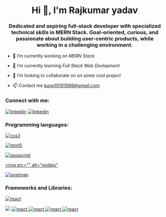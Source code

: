 <h1 align="center">Hi 👋, I'm Rajkumar yadav</h1>
<h3 align="center"> Dedicated and aspiring full-stack developer with specialized technical skills in MERN Stack. Goal-oriented, curious, and passionate about building user-centric products, while working in a challenging environment.</h3>

- 🔭 I’m currently working on *MERN Stack*

- 🌱 I’m currently *learning Full Stack Web Devlopment*

- 👯 I’m looking to collaborate on *on some cool project*

- 📫 Contact me *kuraj10101999@gmail.com*

<h3 align="left">Connect with me:</h3>
<p align="left">
  <a href="https://www.linkedin.com/in/rajkumar-yadav-0461a221b/" alt="linkedin"  >  <img src="https://img.shields.io/badge/LinkedIn-0077B5?style=for-the-badge&logo=linkedin&logoColor=white" alt="linkedin" /></a>
   <a href="https://github.com/rajkumaryadav199" alt="gitHub"  >  <img src="https://img.shields.io/badge/GitHub-100000?style=for-the-badge&logo=github&logoColor=white" alt="linkedin" /></a>
</p>

<h3 align="left">Programming languages:</h3>
<p align="left"> <a href="https://www.w3schools.com/css/" target="_blank" rel="noreferrer"> <img src="https://img.shields.io/badge/CSS3-1572B6?style=for-the-badge&logo=css3&logoColor=white" alt="css3" /> </a> 
  
  <a href="https://www.w3.org/html/" target="_blank" rel="noreferrer"> <img src="https://img.shields.io/badge/HTML5-E34F26?style=for-the-badge&logo=html5&logoColor=white" alt="html5" /> </a> 
  
  <a href="https://developer.mozilla.org/en-US/docs/Web/JavaScript" target="_blank" rel="noreferrer"> <img src="https://img.shields.io/badge/JavaScript-323330?style=for-the-badge&logo=javascript&logoColor=F7DF1E" alt="javascript" /> </a>
 
  
  <a href="https://nodejs.org" target="_blank" rel="noreferrer"> <img src="" alt="nodejs"  </a> 
  
  <a href="https://json-server.com" target="_blank" rel="noreferrer"> <img src="https://img.shields.io/badge/json-5E5C5C?style=for-the-badge&logo=json&logoColor=white" alt="postman" /> </a> 
  </p>
  
  <h3 align="left">Frameworks and Libraries:</h3>
  
  <p align="left">
   <a href="https://reactjs.org/" target="_blank" rel="noreferrer"> <img src="https://img.shields.io/badge/React-20232A?style=for-the-badge&logo=react&logoColor=61DAFB" alt="react"/> </a>
  
  <a> <img src="https://img.shields.io/badge/Redux-593D88?style=for-the-badge&logo=redux&logoColor=white"/></a>
    <a href="https://Nodejs.org/" target="_blank" rel="noreferrer"> <img src="https://img.shields.io/badge/Node.js-339933?style=for-the-badge&logo=nodedotjs&logoColor=white" alt="react"/> </a>
    <a href="https://vite.org/" target="_blank" rel="noreferrer"> <img src="https://img.shields.io/badge/Vite-B73BFE?style=for-the-badge&logo=vite&logoColor=FFD62E" alt="react"/> </a>
    <a href="https://reactjs.org/" target="_blank" rel="noreferrer"> <img src="" alt="react"/> </a>
   <a href="https://mongodb.org/" target="_blank" rel="noreferrer"> <img src="https://img.shields.io/badge/MongoDB-4EA94B?style=for-the-badge&logo=mongodb&logoColor=white" alt="react"/> </a>

</p>
